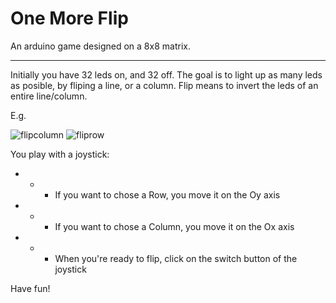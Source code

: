 **One More Flip**
=========

An arduino game designed on a 8x8 matrix.
___

Initially you have 32 leds on, and 32 off. The goal is to light up as many leds as posible, by fliping a line, or a column. Flip means to invert the leds of an entire line/column.

E.g. 

![flipcolumn](https://user-images.githubusercontent.com/37237590/50056682-08f4d380-0168-11e9-9133-24fa6410bb8d.png)
![fliprow](https://user-images.githubusercontent.com/37237590/50056683-0c885a80-0168-11e9-8f6a-d807b4d61230.png)

You play with a joystick:
* * * If you want to chose a Row, you move it on the Oy axis
* * * If you want to chose a Column, you move it on the Ox axis
* * * When you're ready to flip, click on the switch button of the joystick

Have fun!
